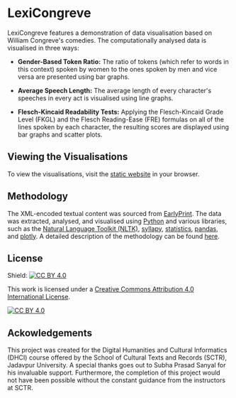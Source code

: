 # LexiCongreve
LexiCongreve features a demonstration of data visualisation based on William Congreve's comedies. The computationally analysed data is visualised in three ways:

- **Gender-Based Token Ratio:** The ratio of tokens (which refer to words in this context) spoken by women to the ones spoken by men and vice versa are presented using bar graphs.

- **Average Speech Length:** The average length of every character's speeches in every act is visualised using line graphs.

- **Flesch-Kincaid Readability Tests:** Applying the Flesch-Kincaid Grade Level (FKGL) and the Flesch Reading-Ease (FRE) formulas on all of the lines spoken by each character, the resulting scores are displayed using bar graphs and scatter plots.

## Viewing the Visualisations
To view the visualisations, visit the <a href="https://aryamoitra.github.io/lexicongreve/" target="_blank">static website</a> in your browser.

## Methodology
The XML-encoded textual content was sourced from <a href="https://earlyprint.org/" target="_blank">EarlyPrint</a>. The data was extracted, analysed, and visualised using <a href="https://www.python.org/" target="_blank">Python</a> and various libraries, such as the <a href="https://www.nltk.org/" target="_blank">Natural Language Toolkit (NLTK)</a>, <a href="https://github.com/mholtzscher/syllapy" target="_blank">syllapy</a>, <a href="https://docs.python.org/3/library/statistics.html" target="_blank">statistics</a>, <a href="https://pandas.pydata.org/" target="_blank">pandas</a>, and <a href="https://plotly.com/python/" target="_blank">plotly</a>. A detailed description of the methodology can be found <a href="https://aryamoitra.github.io/lexicongreve/pages/methodology.html" target="_blank">here</a>.

## License
Shield: [![CC BY 4.0][cc-by-shield]][cc-by]

This work is licensed under a
[Creative Commons Attribution 4.0 International License][cc-by].

[![CC BY 4.0][cc-by-image]][cc-by]

[cc-by]: http://creativecommons.org/licenses/by/4.0/
[cc-by-image]: https://i.creativecommons.org/l/by/4.0/88x31.png
[cc-by-shield]: https://img.shields.io/badge/License-CC%20BY%204.0-lightgrey.svg

## Ackowledgements
This project was created for the Digital Humanities and Cultural Informatics (DHCI) course offered by the School of Cultural Texts and Records (SCTR), Jadavpur University. A special thanks goes out to Subha Prasad Sanyal for his invaluable support. Furthermore, the completion of this project would not have been possible without the constant guidance from the instructors at SCTR.
